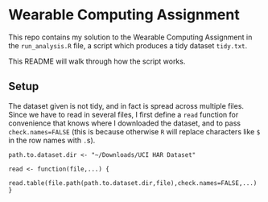Wearable Computing Assignment
=============================

This repo contains my solution to the Wearable Computing Assignment in
the `run_analysis.R` file, a script which produces a tidy dataset
`tidy.txt`.

This README will walk through how the script works.

Setup
-----

The dataset given is not tidy, and in fact is spread across multiple
files.  Since we have to read in several files, I first define a
`read` function for convenience that knows where I downloaded the
dataset, and to pass `check.names=FALSE` (this is because otherwise
`R` will replace characters like `$` in the row names with `.`s).

    path.to.dataset.dir <- "~/Downloads/UCI HAR Dataset"
    
    read <- function(file,...) {
      read.table(file.path(path.to.dataset.dir,file),check.names=FALSE,...)
    }








